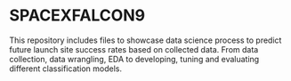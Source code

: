 # SPACEXFALCON9
This repository includes files to showcase data science process to predict future launch site success rates based on collected data. 
From data collection, data wrangling, EDA to developing, tuning and evaluating different classification models. 
